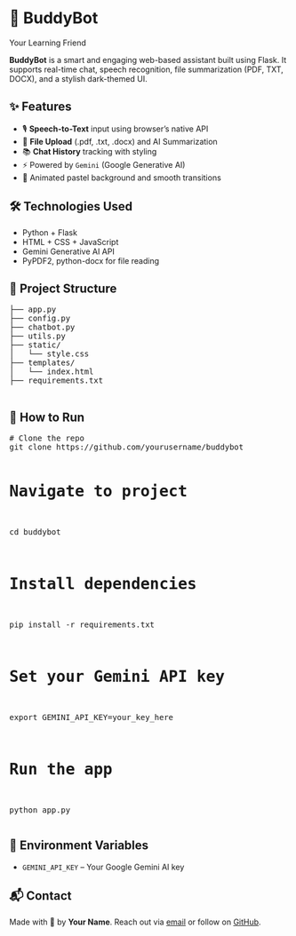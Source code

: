 <!DOCTYPE html>
<html lang="en">
<head>
  <meta charset="UTF-8" />
  <meta name="viewport" content="width=device-width, initial-scale=1.0"/>
<!--   <title>BuddyBot - README</title> -->
  <link href="https://fonts.googleapis.com/css2?family=Inter:wght@400;600&display=swap" rel="stylesheet">

</head>
<body>
  <h1>🤖 BuddyBot</h1>
  <p class="badge">Your Learning Friend</p>

  <p><strong>BuddyBot</strong> is a smart and engaging web-based assistant built using Flask. It supports real-time chat, speech recognition, file summarization (PDF, TXT, DOCX), and a stylish dark-themed UI.</p>

  <h2>✨ Features</h2>
  <ul>
    <li>🎙️ <strong>Speech-to-Text</strong> input using browser’s native API</li>
    <li>📄 <strong>File Upload</strong> (.pdf, .txt, .docx) and AI Summarization</li>
    <li>📚 <strong>Chat History</strong> tracking with styling</li>
    <li>⚡ Powered by <code>Gemini</code> (Google Generative AI)</li>
    <li>🌈 Animated pastel background and smooth transitions</li>
  </ul>

  <h2>🛠 Technologies Used</h2>
  <ul>
    <li>Python + Flask</li>
    <li>HTML + CSS + JavaScript</li>
    <li>Gemini Generative AI API</li>
    <li>PyPDF2, python-docx for file reading</li>
  </ul>

  <h2>📂 Project Structure</h2>
  <pre>
├── app.py
├── config.py
├── chatbot.py
├── utils.py
├── static/
│   └── style.css
├── templates/
│   └── index.html
├── requirements.txt
  </pre>

  <h2>🚀 How to Run</h2>
  <pre>
# Clone the repo
git clone https://github.com/yourusername/buddybot

# Navigate to project
cd buddybot

# Install dependencies
pip install -r requirements.txt

# Set your Gemini API key
export GEMINI_API_KEY=your_key_here

# Run the app
python app.py
  </pre>

  <h2>🔐 Environment Variables</h2>
  <ul>
    <li><code>GEMINI_API_KEY</code> – Your Google Gemini AI key</li>
  </ul>

  <h2>📬 Contact</h2>
  <p>Made with 💙 by <strong>Your Name</strong>. Reach out via <a href="mailto:your@email.com">email</a> or follow on <a href="https://github.com/yourusername" target="_blank">GitHub</a>.</p>
</body>
</html>
